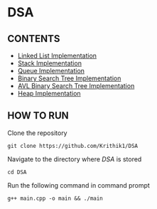 # DSA

## CONTENTS

- [Linked List Implementation](LinkedList)
- [Stack Implementation](Stack)
- [Queue Implementation](Queue)
- [Binary Search Tree Implementation](BST)
- [AVL Binary Search Tree Implementation](AVL)
- [Heap Implementation](Heap)

## HOW TO RUN

Clone the repository

```
git clone https://github.com/Krithik1/DSA
```

Navigate to the directory where *DSA* is stored

```
cd DSA
```

Run the following command in command prompt
```
g++ main.cpp -o main && ./main
```

